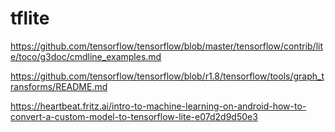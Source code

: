 # tflite
https://github.com/tensorflow/tensorflow/blob/master/tensorflow/contrib/lite/toco/g3doc/cmdline_examples.md

https://github.com/tensorflow/tensorflow/blob/r1.8/tensorflow/tools/graph_transforms/README.md

https://heartbeat.fritz.ai/intro-to-machine-learning-on-android-how-to-convert-a-custom-model-to-tensorflow-lite-e07d2d9d50e3
